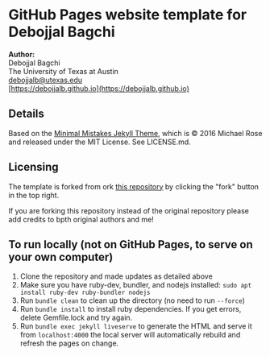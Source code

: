# GitHub Pages website template for Debojjal Bagchi

**Author:**<br>
Debojjal Bagchi<br>
The University of Texas at Austin<br>
debojjalb@utexas.edu<br>
[https://debojjalb.github.io](https://debojjalb.github.io)

## Details

Based on the [Minimal Mistakes Jekyll Theme](https://mmistakes.github.io/minimal-mistakes/), which is © 2016 Michael Rose and released under the MIT License. See LICENSE.md.

## Licensing 
The template is forked from ork [this repository](https://github.com/academicpages/academicpages.github.io) by clicking the "fork" button in the top right. 

If you are forking this repository instead of the original repository please add credits to bpth original authors and me!


## To run locally (not on GitHub Pages, to serve on your own computer)
1. Clone the repository and made updates as detailed above
1. Make sure you have ruby-dev, bundler, and nodejs installed: `sudo apt install ruby-dev ruby-bundler nodejs`
1. Run `bundle clean` to clean up the directory (no need to run `--force`)
1. Run `bundle install` to install ruby dependencies. If you get errors, delete Gemfile.lock and try again.
1. Run `bundle exec jekyll liveserve` to generate the HTML and serve it from `localhost:4000` the local server will automatically rebuild and refresh the pages on change.
